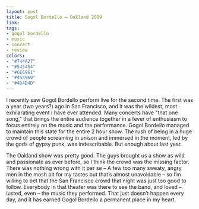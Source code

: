 ```yaml
---
layout: post
title: Gogol Bordello – Oakland 2009
link: 
tags:
- gogol bordello
- music
- concert
- review
colors:
- "#744A27"
- "#545454"
- "#6E6961"
- "#454960"
- "#4D4D4D"
---
```


I recently saw Gogol Bordello perform live for the second time. The first was a year (two years?) ago in San Francisco, and it was the wildest, most exhilarating event I have ever attended. Many concerts have "that one song," that brings the entire audience together in a fever of enthusiasm to focus entirely on the music and the performance. Gogol Bordello managed to maintain this state for the entire 2 hour show. The rush of being in a huge crowd of people screaming in unison and immersed in the moment, led by the gods of gypsy punk, was indescribable. But enough about last year.

The Oakland show was pretty good. The guys brought us a show as wild and passionate as ever before, so I think the crowd was the missing factor. There was nothing wrong with it per se – A few too many sweaty, angry men in the mosh pit for my tastes but that’s almost unavoidable – so I’m willing to bet that the San Francisco crowd that night was just too good to follow. Everybody in that theater was there to see the band, and loved – lusted, even – the music they performed. That just doesn’t happen every day, and it has earned Gogol Bordello a permanent place in my heart.
